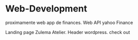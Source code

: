 # Web-Development


proximamente web app de finances. 
Web API yahoo Finance

Landing page Zulema Atelier. 
Header wordpress. check out 

